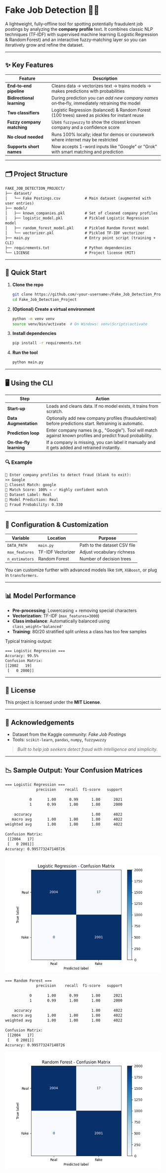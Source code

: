 
# Fake Job Detection 🚫💼

A lightweight, fully‑offline tool for spotting potentially fraudulent job postings by analyzing the **company profile** text. It combines classic NLP techniques (TF‑IDF) with supervised machine learning (Logistic Regression & Random Forest) and an interactive fuzzy‑matching layer so you can iteratively grow and refine the dataset.

---

## ✨ Key Features

| Feature                    | Description                                                                                       |
| -------------------------- | ------------------------------------------------------------------------------------------------- |
| **End‑to‑end pipeline**    | Cleans data → vectorizes text → trains models → makes predictions with probabilities              |
| **Bidirectional learning** | During prediction you can *add new company names* on‑the‑fly, immediately retraining the model    |
| **Two classifiers**        | Logistic Regression (balanced) & Random Forest (100 trees) saved as pickles for instant reuse     |
| **Fuzzy company matching** | Uses `fuzzywuzzy` to show the closest known company and a confidence score                        |
| **No cloud needed**        | Runs 100% locally; ideal for demos or coursework where internet may be restricted                 |
| **Supports short names**   | Now accepts 1-word inputs like "Google" or "Grok" with smart matching and prediction               |

---

## 🗂 Project Structure

```text
FAKE_JOB_DETECTION_PROJECT/
├── dataset/
│   └── Fake Postings.csv           # Main dataset (augmented with user entries)
├── model/
│   ├── known_companies.pkl         # Set of cleaned company profiles
│   ├── logistic_model.pkl          # Pickled Logistic Regression model
│   ├── random_forest_model.pkl     # Pickled Random Forest model
│   └── vectorizer.pkl              # Pickled TF‑IDF vectorizer
├── main.py                         # Entry point script (training + CLI)
├── requirements.txt                # Python dependencies
└── LICENSE                         # Project license (MIT)
```

---

## 🚀 Quick Start

1. **Clone the repo**
   ```bash
   git clone https://github.com/<your-username>/Fake_Job_Detection_Project.git
   cd Fake_Job_Detection_Project
   ```

2. **(Optional) Create a virtual environment**
   ```bash
   python -m venv venv
   source venv/bin/activate  # On Windows: venv\Scripts\activate
   ```

3. **Install dependencies**
   ```bash
   pip install -r requirements.txt
   ```

4. **Run the tool**
   ```bash
   python main.py
   ```

---

## 🖥️ Using the CLI

| Step                     | Action                                                                                                           |
| ------------------------ | ---------------------------------------------------------------------------------------------------------------- |
| **Start‑up**             | Loads and cleans data. If no model exists, it trains from scratch.                                               |
| **Data Augmentation**    | Optionally add new company profiles (fraudulent/real) before predictions start. Retraining is automatic.         |
| **Prediction loop**      | Enter company names (e.g., "Google"). Tool will match against known profiles and predict fraud probability.       |
| **On‑the‑fly learning**  | If a company is missing, you can label it manually and it gets added and retrained instantly.                    |

### 🔍 Example

```text
🧠 Enter company profiles to detect fraud (blank to exit):
>> Google
🔹 Closest Match: google
🔹 Match Score: 100% → ✅ Highly confident match
🔹 Dataset Label: Real
🔹 Model Prediction: Real
🔹 Fraud Probability: 0.330
```

---

## 🔧 Configuration & Customization

| Variable       | Location           | Purpose                                                                 |
| -------------- | ------------------ | ----------------------------------------------------------------------- |
| `DATA_PATH`    | `main.py`          | Path to the dataset CSV file                                            |
| `max_features` | TF-IDF Vectorizer  | Adjust vocabulary richness                                              |
| `n_estimators` | Random Forest      | Number of decision trees                                                |

You can customize further with advanced models like `SVM`, `XGBoost`, or plug in `transformers`.

---

## 📊 Model Performance

- **Pre-processing**: Lowercasing + removing special characters
- **Vectorization**: TF-IDF (`max_features=3000`)
- **Class imbalance**: Automatically balanced using `class_weight='balanced'`
- **Training**: 80/20 stratified split unless a class has too few samples

Typical training output:

```
=== Logistic Regression ===
Accuracy: 99.5%
Confusion Matrix:
[[2002   19]
 [   0 2000]]
```

---

## 📄 License

This project is licensed under the **MIT License**.

---

## 🙏 Acknowledgements

- Dataset from the Kaggle community: *Fake Job Postings*
- Tools: `scikit-learn`, `pandas`, `numpy`, `fuzzywuzzy`

> *Built to help job seekers detect fraud with intelligence and simplicity.*

---
## 📉 Sample Output: Your Confusion Matrices
```
=== Logistic Regression ===
              precision    recall  f1-score   support

           0       1.00      0.99      1.00      2021
           1       0.99      1.00      1.00      2000

    accuracy                           1.00      4022
   macro avg       1.00      1.00      1.00      4022
weighted avg       1.00      1.00      1.00      4022

Confusion Matrix:
 [[2004   17]
 [   0 2001]]
Accuracy: 0.995773247140726
```
![Logistic Regression Confusion Matrix](images/confusion_matrix_lr.png)
```
=== Random Forest ===
              precision    recall  f1-score   support

           0       1.00      0.99      1.00      2021
           1       0.99      1.00      1.00      2000

    accuracy                           1.00      4022
   macro avg       1.00      1.00      1.00      4022
weighted avg       1.00      1.00      1.00      4022

Confusion Matrix:
 [[2004   17]
 [   0 2001]]
Accuracy: 0.995773247140726
```
![Random Forest Confusion Matrix](images/confusion_matrix_rf.png)
```
